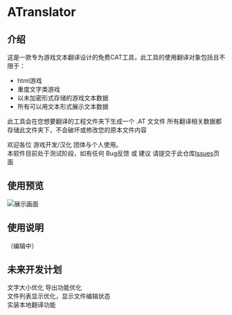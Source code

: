 # ATranslator

## 介绍
这是一款专为游戏文本翻译设计的免费CAT工具，此工具的使用翻译对象包括且不限于：
- html游戏
- 重度文字类游戏
- 以未加密形式存储的游戏文本数据
- 所有可以用文本形式展示文本数据


此工具会在您想要翻译的工程文件夹下生成一个 .AT 文文件 所有翻译相关数据都存储此文件夹下，不会破坏或修改您的原本文件内容
  
欢迎各位 游戏开发/汉化 团体与个人使用。  
本软件目前处于测试阶段，如有任何 Bug反馈 或 建议 请提交于此仓库[Issues](https://github.com/MoyouDE/ATranslator-Release/issues)页面

## 使用预览
![展示画面](https://github.com/MoyouDE/ATranslator-Release/assets/44468640/1142acb2-428e-4c4e-8d1e-32d89246e34c)

## 使用说明  
（编辑中）
## 未来开发计划  
文字大小优化
导出功能优化  
文件列表显示优化，显示文件编辑状态  
实装本地翻译功能
